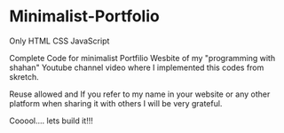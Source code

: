 # Minimalist-Portfolio
Only HTML CSS JavaScript

Complete Code for minimalist Portfilio Wesbite of my "programming with shahan" Youtube channel video where I implemented this codes from skretch.

Reuse allowed and If you refer to my name in your website or any other platform when sharing it with others I will be very grateful.

Cooool.... lets build it!!!
